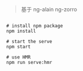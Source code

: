 > 基于 ng-alain ng-zorro

```

# install npm package
npm install

# start the serve
npm start

# use HMR
npm run serve:hmr

```